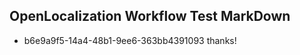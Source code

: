 ## OpenLocalization Workflow Test MarkDown
* b6e9a9f5-14a4-48b1-9ee6-363bb4391093 thanks!

<!--HONumber=Aug16_HO3-->


